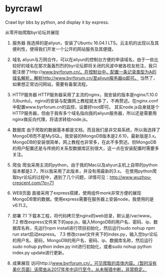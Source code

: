 # byrcrawl
Crawl byr bbs by python, and display it by express.

从零开始爬取byr论坛并展现

1. 服务器
我选择的是aliyun，安装了Ubuntu 16.04.1 LTS。云主机的出现以及其便利性，使得我们开发一个公开的网站服务及其便捷。

2. 域名
aliyun与万网合作，可以在aliyun的控制台方便的申请域名，由于一些比较好的域名在那次轰轰烈烈的byr论坛即将关闭的风波中被各校友抢注，我只能注册了http://www.byrforum.cn/。在控制台中，配置一条记录类型为A的域名解析，解析http://www.byrforum.cn/至aliyun服务器ip即可。
当然了，如果想正常访问网站，需要有备案流程。

3. HTTP服务器
HTTP服务器采用了主流的nginx，我安装的版本是nginx/1.10.0 (Ubuntu)。nginx的安装与配置网上教程就太多了，不再赘述。在nginx.conf中配置www.byrforum.cn的监控，设置好root即可。
其实node.js自身就是个HTTP服务器，但由于我有多个域名指向我的aliyun服务器，所以还是需要用nginx做反向代理，将请求转给node.js。

4. 数据库
由于爬取的数据基本都是文档，而且我们是非交易系统，所以我选择了MongoDB而不是MySQL。我安装的MongoDB版本是2.6.10，最新版是3.x。
MongoDB的安装很简单，网上教程也非常多，在此不多赘述。但MongoDB的用户配置还是与传统的关系型数据库区别很大，这一点在安装配置时需要多关注。

5. 爬虫
爬虫采用主流的python，由于我的Mac以及aliyun主机上自带的python版本都是2.7，所以我采用了此版本，并没有用最新的3.x。
在使用python爬取byr论坛的过程中，遇到了几个问题，详情可见：http://www.wuzhou-crescent.com/?p=71

6. WEB页面
直接采用了express搭建，使用组件monk非常方便的展现MongoDB里的数据。使用express需要在服务器上安装node，我使用的是v6.11.2。

7. 部署
7.1 下载本工程，将代码拷贝至nginx的web目录，默认是/var/www。
7.2 修改express文件夹下的app.js，输入MongoDB的用户名、密码、ip、数据库名称，先运行npm install进行项目初始化，然后运行sudo nohup npm run start启动express。 
7.3 修改crawl文件夹下的index.py，输入您byr论坛的用户名、密码，MongoDB的用户名、密码、ip、数据库名称，然后运行sudo nohup python index.py init进行初始化，或者sudo nohup python index.py update进行更新。

8. 成果展现
访问http://www.byrforum.cn/，可见爬取的具体内容。（暂时没有美化页面）该爬虫从2017年年中运行至今，从未报错中断，非常稳定。